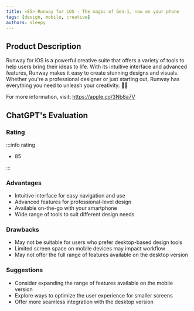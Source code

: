 ```yaml
---
title: <85> Runway for iOS - The magic of Gen-1, now on your phone
tags: [design, mobile, creative]
authors: sleepy
---
```


## Product Description

Runway for iOS is a powerful creative suite that offers a variety of tools to help users bring their ideas to life. With its intuitive interface and advanced features, Runway makes it easy to create stunning designs and visuals. Whether you're a professional designer or just starting out, Runway has everything you need to unleash your creativity. 🎨📱

For more information, visit: https://apple.co/3Nb8a7V

## ChatGPT's Evaluation

### Rating

:::info rating

- 85

:::

### Advantages

- Intuitive interface for easy navigation and use
- Advanced features for professional-level design
- Available on-the-go with your smartphone
- Wide range of tools to suit different design needs


### Drawbacks

- May not be suitable for users who prefer desktop-based design tools
- Limited screen space on mobile devices may impact workflow
- May not offer the full range of features available on the desktop version

### Suggestions

- Consider expanding the range of features available on the mobile version
- Explore ways to optimize the user experience for smaller screens
- Offer more seamless integration with the desktop version